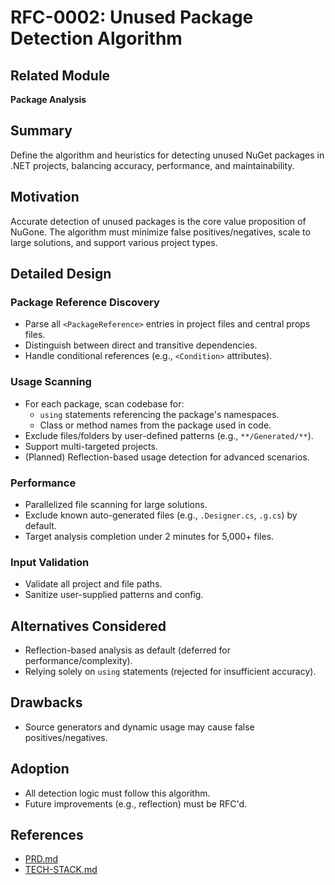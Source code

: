 # RFC-0002: Unused Package Detection Algorithm

## Related Module

**Package Analysis**

## Summary

Define the algorithm and heuristics for detecting unused NuGet packages in .NET projects, balancing accuracy, performance, and maintainability.

## Motivation

Accurate detection of unused packages is the core value proposition of NuGone. The algorithm must minimize false positives/negatives, scale to large solutions, and support various project types.

## Detailed Design

### Package Reference Discovery
- Parse all `<PackageReference>` entries in project files and central props files.
- Distinguish between direct and transitive dependencies.
- Handle conditional references (e.g., `<Condition>` attributes).

### Usage Scanning
- For each package, scan codebase for:
  - `using` statements referencing the package's namespaces.
  - Class or method names from the package used in code.
- Exclude files/folders by user-defined patterns (e.g., `**/Generated/**`).
- Support multi-targeted projects.
- (Planned) Reflection-based usage detection for advanced scenarios.

### Performance
- Parallelized file scanning for large solutions.
- Exclude known auto-generated files (e.g., `.Designer.cs`, `.g.cs`) by default.
- Target analysis completion under 2 minutes for 5,000+ files.

### Input Validation
- Validate all project and file paths.
- Sanitize user-supplied patterns and config.

## Alternatives Considered
- Reflection-based analysis as default (deferred for performance/complexity).
- Relying solely on `using` statements (rejected for insufficient accuracy).

## Drawbacks
- Source generators and dynamic usage may cause false positives/negatives.

## Adoption
- All detection logic must follow this algorithm.
- Future improvements (e.g., reflection) must be RFC'd.

## References
- [PRD.md](../PRD.md)
- [TECH-STACK.md](../TECH-STACK.md)
